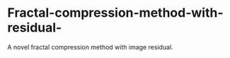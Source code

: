# Fractal-compression-method-with-residual-
A novel fractal compression method with image residual.
